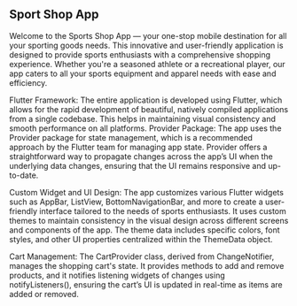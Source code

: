 ## Sport Shop App

Welcome to the Sports Shop App — your one-stop mobile destination for all your sporting goods needs. This innovative and user-friendly application is designed to provide sports enthusiasts with a comprehensive shopping experience. Whether you're a seasoned athlete or a recreational player, our app caters to all your sports equipment and apparel needs with ease and efficiency.

Flutter Framework: The entire application is developed using Flutter, which allows for the rapid development of beautiful, natively compiled applications from a single codebase. This helps in maintaining visual consistency and smooth performance on all platforms.
Provider Package: The app uses the Provider package for state management, which is a recommended approach by the Flutter team for managing app state. Provider offers a straightforward way to propagate changes across the app’s UI when the underlying data changes, ensuring that the UI remains responsive and up-to-date.

Custom Widget and UI Design:
The app customizes various Flutter widgets such as AppBar, ListView, BottomNavigationBar, and more to create a user-friendly interface tailored to the needs of sports enthusiasts.
It uses custom themes to maintain consistency in the visual design across different screens and components of the app. The theme data includes specific colors, font styles, and other UI properties centralized within the ThemeData object.

Cart Management:
The CartProvider class, derived from ChangeNotifier, manages the shopping cart's state. It provides methods to add and remove products, and it notifies listening widgets of changes using notifyListeners(), ensuring the cart’s UI is updated in real-time as items are added or removed.
